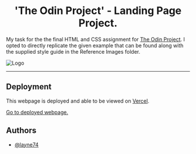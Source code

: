 <div align='center'>
  
# 'The Odin Project' - Landing Page Project.

</div>

My task for the the final HTML and CSS assignment for [The Odin Project](https://www.theodinproject.com/). I opted to directly replicate the given example that can be found along with the supplied style guide in the Reference Images folder.

![Logo](https://www.skillfinder.com.au/media/wysiwyg/the-odin-project-logo-skill-finder-partners-page.png 'The Odin Project')

---

## Deployment

This webpage is deployed and able to be viewed on [Vercel]('https://vercel.com/' 'Link to Vercel homepage').

[Go to deployed webpage.](https://odin-landing-page-pearl.vercel.app/)

## Authors

- [@layne74](https://github.com/layne74)

